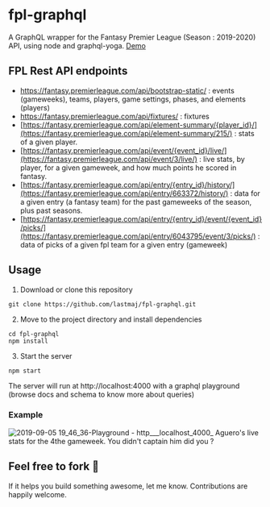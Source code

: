 # fpl-graphql
A GraphQL wrapper for the Fantasy Premier League (Season : 2019-2020) API, using node and graphql-yoga. [Demo](http://graphql-fpl.herokuapp.com/)

## FPL Rest API endpoints
- https://fantasy.premierleague.com/api/bootstrap-static/ : events (gameweeks), teams, players, game settings, phases, 
and elements (players)
- https://fantasy.premierleague.com/api/fixtures/ : fixtures
- [https://fantasy.premierleague.com/api/element-summary/{player_id}/](https://fantasy.premierleague.com/api/element-summary/215/) : 
stats of a given player.
- [https://fantasy.premierleague.com/api/event/{event_id}/live/](https://fantasy.premierleague.com/api/event/3/live/) : live
stats, by player, for a given gameweek, and how much points he scored in fantasy.
- [https://fantasy.premierleague.com/api/entry/{entry_id}/history/](https://fantasy.premierleague.com/api/entry/663372/history/) : 
 data for a given entry (a fantasy team) for the past gameweeks of the season, plus past seasons.
- [https://fantasy.premierleague.com/api/entry/{entry_id}/event/{event_id}/picks/](https://fantasy.premierleague.com/api/entry/6043795/event/3/picks/) : 
data of picks of a given fpl team for a given entry (gameweek)

## Usage
1. Download or clone this repository
```
git clone https://github.com/lastmaj/fpl-graphql.git
```
2. Move to the project directory and install dependencies
```
cd fpl-graphql
npm install
```
3. Start the server
```
npm start
```

The server will run at http://localhost:4000 with a graphql playground (browse docs and schema to know more about queries)

### Example
![2019-09-05 19_46_36-Playground - http___localhost_4000_](https://user-images.githubusercontent.com/16566237/64362042-d3a65380-d01e-11e9-9abe-cddfc84e5469.png)
Aguero's live stats for the 4the gameweek. You didn't captain him did you ? 

## Feel free to fork :fork_and_knife:
If it helps you build something awesome, let me know. 
Contributions are happily welcome.
